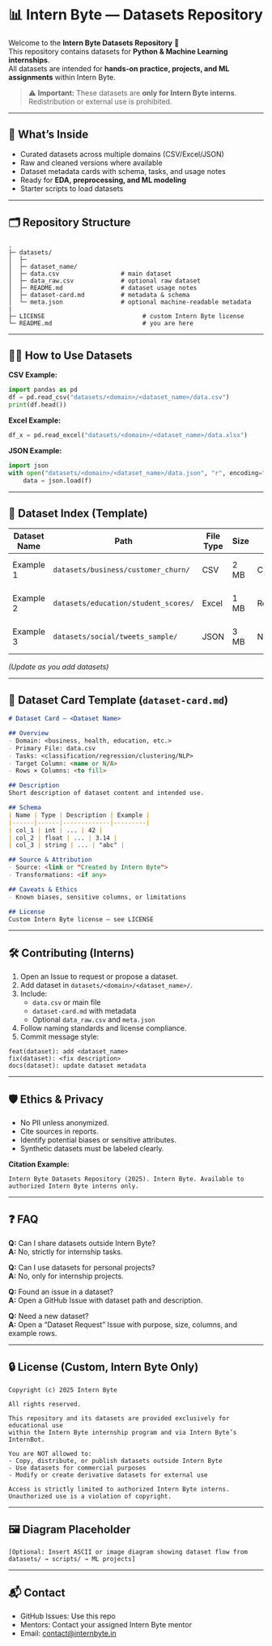 
# 📊 Intern Byte — Datasets Repository

Welcome to the **Intern Byte Datasets Repository** 🎉  
This repository contains datasets for **Python & Machine Learning internships**.  
All datasets are intended for **hands-on practice, projects, and ML assignments** within Intern Byte.

> ⚠️ **Important:** These datasets are **only for Intern Byte interns**. Redistribution or external use is prohibited.

---

## 📂 What’s Inside
- Curated datasets across multiple domains (CSV/Excel/JSON)  
- Raw and cleaned versions where available  
- Dataset metadata cards with schema, tasks, and usage notes  
- Ready for **EDA, preprocessing, and ML modeling**  
- Starter scripts to load datasets  

---

## 🗂 Repository Structure
```
.
├─ datasets/
│  ├─ 
│  ├─ dataset_name/
│  ├─ data.csv                 # main dataset
│  ├─ data_raw.csv             # optional raw dataset
│  ├─ README.md                # dataset usage notes
│  ├─ dataset-card.md          # metadata & schema
│  └─ meta.json                # optional machine-readable metadata
|                  
├─ LICENSE                           # custom Intern Byte license
└─ README.md                         # you are here
```

---

## 🧑‍🏫 How to Use Datasets

**CSV Example:**
```python
import pandas as pd
df = pd.read_csv("datasets/<domain>/<dataset_name>/data.csv")
print(df.head())
```

**Excel Example:**
```python
df_x = pd.read_excel("datasets/<domain>/<dataset_name>/data.xlsx")
```

**JSON Example:**
```python
import json
with open("datasets/<domain>/<dataset_name>/data.json", "r", encoding="utf-8") as f:
    data = json.load(f)
```

---

## 📑 Dataset Index (Template)
| Dataset Name | Path | File Type | Size | Tasks | Description |
|--------------|------|----------|------|-------|------------|
| Example 1    | `datasets/business/customer_churn/` | CSV | 2 MB | Classification | Predict customer churn |
| Example 2    | `datasets/education/student_scores/` | Excel | 1 MB | Regression | Student performance prediction |
| Example 3    | `datasets/social/tweets_sample/` | JSON | 3 MB | NLP | Sentiment analysis dataset |

*(Update as you add datasets)*

---

## 🧱 Dataset Card Template (`dataset-card.md`)
```markdown
# Dataset Card — <Dataset Name>

## Overview
- Domain: <business, health, education, etc.>
- Primary File: data.csv
- Tasks: <classification/regression/clustering/NLP>
- Target Column: <name or N/A>
- Rows × Columns: <to fill>

## Description
Short description of dataset content and intended use.

## Schema
| Name | Type | Description | Example |
|------|------|-------------|---------|
| col_1 | int | ... | 42 |
| col_2 | float | ... | 3.14 |
| col_3 | string | ... | "abc" |

## Source & Attribution
- Source: <link or "Created by Intern Byte">
- Transformations: <if any>

## Caveats & Ethics
- Known biases, sensitive columns, or limitations

## License
Custom Intern Byte license — see LICENSE
```

---

## 🛠 Contributing (Interns)
1. Open an Issue to request or propose a dataset.  
2. Add dataset in `datasets/<domain>/<dataset_name>/`.  
3. Include:  
   - `data.csv` or main file  
   - `dataset-card.md` with metadata  
   - Optional `data_raw.csv` and `meta.json`  
4. Follow naming standards and license compliance.  
5. Commit message style:
```
feat(dataset): add <dataset_name>
fix(dataset): <fix description>
docs(dataset): update dataset metadata
```

---

## 🛡 Ethics & Privacy
- No PII unless anonymized.  
- Cite sources in reports.  
- Identify potential biases or sensitive attributes.  
- Synthetic datasets must be labeled clearly.

**Citation Example:**
```
Intern Byte Datasets Repository (2025). Intern Byte. Available to authorized Intern Byte interns only.
```

---

## ❓ FAQ
**Q:** Can I share datasets outside Intern Byte?  
**A:** No, strictly for internship tasks.  

**Q:** Can I use datasets for personal projects?  
**A:** No, only for internship projects.  

**Q:** Found an issue in a dataset?  
**A:** Open a GitHub Issue with dataset path and description.  

**Q:** Need a new dataset?  
**A:** Open a “Dataset Request” Issue with purpose, size, columns, and example rows.  

---

## 🔒 License (Custom, Intern Byte Only)
```
Copyright (c) 2025 Intern Byte

All rights reserved.

This repository and its datasets are provided exclusively for educational use
within the Intern Byte internship program and via Intern Byte’s InternBot.

You are NOT allowed to:
- Copy, distribute, or publish datasets outside Intern Byte
- Use datasets for commercial purposes
- Modify or create derivative datasets for external use

Access is strictly limited to authorized Intern Byte interns.
Unauthorized use is a violation of copyright.
```

---

## 🖼 Diagram Placeholder
```
[Optional: Insert ASCII or image diagram showing dataset flow from datasets/ → scripts/ → ML projects]
```

---

## 📬 Contact
- GitHub Issues: Use this repo  
- Mentors: Contact your assigned Intern Byte mentor  
- Email: contact@internbyte.in
